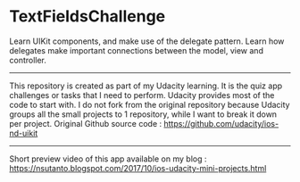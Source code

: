 # TextFieldsChallenge
Learn UIKit components, and make use of the delegate pattern. Learn how delegates make important connections between the model, view and controller.

*****
This repository is created as part of my Udacity learning. It is the quiz app challenges or tasks that I need to perform. Udacity provides most of the code to start with. I do not fork from the original repository because Udacity groups all the small projects to 1 repository, while I want to break it down per project. Original Github source code : https://github.com/udacity/ios-nd-uikit
*****
Short preview video of this app available on my blog : https://nsutanto.blogspot.com/2017/10/ios-udacity-mini-projects.html


